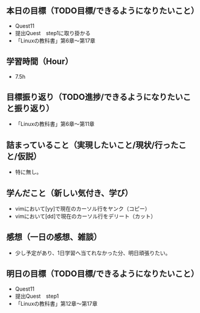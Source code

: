## 本日の目標（TODO目標/できるようになりたいこと）
- Quest11
- 提出Quest　step1に取り掛かる
- 「Linuxの教科書」第6章〜第17章
## 学習時間（Hour）
- 7.5h
## 目標振り返り（TODO進捗/できるようになりたいこと振り返り）
- 「Linuxの教科書」第6章〜第11章
## 詰まっていること（実現したいこと/現状/行ったこと/仮説）
- 特に無し。
## 学んだこと（新しい気付き、学び）
- vimにおいて[yy]で現在のカーソル行をヤンク（コピー）
- vimにおいて[dd]で現在のカーソル行をデリート（カット）
## 感想（一日の感想、雑談）
- 少し予定があり、1日学習へ当てれなかった分、明日頑張りたい。
## 明日の目標（TODO目標/できるようになりたいこと）
- Quest11
- 提出Quest　step1
- 「Linuxの教科書」第12章〜第17章
　
